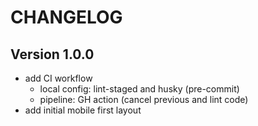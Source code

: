 # CHANGELOG

## Version 1.0.0

- add CI workflow
  - local config: lint-staged and husky (pre-commit)
  - pipeline: GH action (cancel previous and lint code)
- add initial mobile first layout
